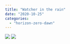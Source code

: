 ```yaml
---
title: "Watcher in the rain"
date: "2020-10-25"
categories: 
  - "horizon-zero-dawn"
---
```


[![](images/Watcher-in-the-rain-scaled-1.jpg)](images/Watcher-in-the-rain-scaled-1.jpg)
[![](images/Watcher-in-the-rain-scaled-1.jpg)](images/Watcher-in-the-rain-scaled-1.jpg)
